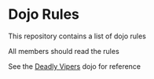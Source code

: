 Dojo Rules
==========

This repository contains a list of dojo rules

All members should read the rules

See the [Deadly Vipers](https://github.com/deadlyvipers/dojo_rules) dojo for reference
